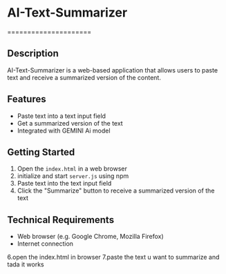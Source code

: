 # AI-Text-Summarizer
=====================

## Description
AI-Text-Summarizer is a web-based application that allows users to paste text and receive a summarized version of the content.

## Features
* Paste text into a text input field
* Get a summarized version of the text
* Integrated with GEMINI Ai model 

## Getting Started
1. Open the `index.html` in a web browser
2. initialize and start `server.js` using npm
3. Paste text into the text input field
4. Click the "Summarize" button to receive a summarized version of the text

## Technical Requirements
* Web browser (e.g. Google Chrome, Mozilla Firefox)
* Internet connection



6.open the index.html in browser
7.paste the text u want to summarize and tada it works
